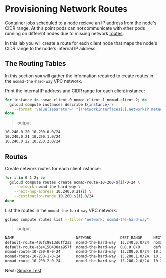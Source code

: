 # Provisioning Network Routes
Container jobs scheduled to a node recieve an IP address from the node's CIDR range. At this point pods can not communicate with other pods running on different nodes due to missing network [routes]().

In this lab you will create a route for each client node that maps the node's CIDR range to the node's internal IP address.

## The Routing Tables
In this section you will gather the information required to create routes in the `nomad-the-hard-way` VPC network.

Print the internal IP address and CIDR range for each client instance:
```bash
for instance in nomad-client-0 nomad-client-1 nomad-client-2; do
  gcloud compute instances describe ${instance} \
    --format 'value[separator=" "](networkInterfaces[0].networkIP,metadata.items[0].value)'
done
```

> output
```bash
10.240.0.20 10.200.0.0/24
10.240.0.21 10.200.1.0/24
10.240.0.22 10.200.2.0/24
```

## Routes
Create network routes for each client instance:
```bash
for i in 0 1 2; do
  gcloud compute routes create nomad-route-10-200-${i}-0-24 \
    --network nomad-the-hard-way \
    --next-hop-address 10.240.0.2${i} \
    --destination-range 10.200.${i}.0/24
done
```

List the routes in the `nomad-the-hard-way` VPC network:
```bash
gcloud compute routes list --filter "network: nomad-the-hard-way"
```

> output
```bash
NAME                            NETWORK             DEST_RANGE     NEXT_HOP                  PRIORITY
default-route-405fc9813d6ff2a2  nomad-the-hard-way  10.240.0.0/24  nomad-the-hard-way        0
default-route-a5e4150438aa957f  nomad-the-hard-way  0.0.0.0/0      default-internet-gateway  1000
nomad-route-10-200-0-0-24       nomad-the-hard-way  10.200.0.0/24  10.240.0.20               1000
nomad-route-10-200-1-0-24       nomad-the-hard-way  10.200.1.0/24  10.240.0.21               1000
nomad-route-10-200-2-0-24       nomad-the-hard-way  10.200.2.0/24  10.240.0.22               1000
```

Next: [Smoke Test](08-smoke-test.md)